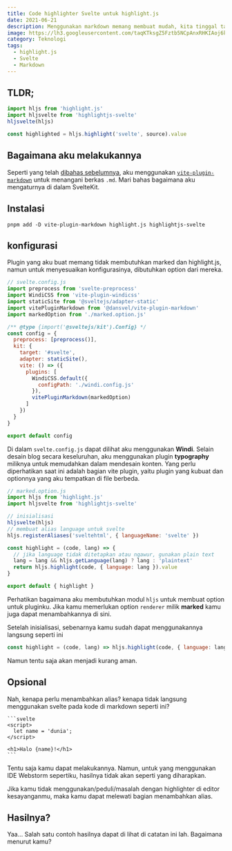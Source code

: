 ```yaml
---
title: Code highlighter Svelte untuk highlight.js
date: 2021-06-21
description: Menggunakan markdown memang membuat mudah, kita tinggal tambahkan highlight.js lalu BOOM!
image: https://lh3.googleusercontent.com/taqKTksgZ5Fztb5NCpAnxRHKIAoj6k1PZ30X1GpQjUURCj_hRFfN8rij-4R_qHq9mlDJTf2NG2175_dgzGps_M-yOg=w640-h400-e365-rj-sc0x00ffffff
category: Teknologi
tags:
  - highlight.js
  - Svelte
  - Markdown
---
```


## TLDR;

```js
import hljs from 'highlight.js'
import hljsvelte from 'highlightjs-svelte'
hljsvelte(hljs)

const highlighted = hljs.highlight('svelte', source).value
```

## Bagaimana aku melakukannya

Seperti yang telah [dibahas sebelumnya](/5-beginilah-bagaimana-aku-membuat-blog-dengan-sveltekit), aku menggunakan [`vite-plugin-markdown`](https://www.npmjs.com/package/@dansvel/vite-plugin-markdown) untuk menangani berkas `.md`. Mari bahas bagaimana aku mengaturnya di dalam SvelteKit.

## Instalasi

```
pnpm add -D vite-plugin-markdown highlight.js highlightjs-svelte
```

## konfigurasi

Plugin yang aku buat memang tidak membutuhkan marked dan highlight.js, namun untuk menyesuaikan konfigurasinya, dibutuhkan option dari mereka.

```js
// svelte.config.js
import preprocess from 'svelte-preprocess'
import WindiCSS from 'vite-plugin-windicss'
import staticSite from '@sveltejs/adapter-static'
import vitePluginMarkdown from '@dansvel/vite-plugin-markdown'
import markedOption from './marked.option.js'

/** @type {import('@sveltejs/kit').Config} */
const config = {
  preprocess: [preprocess()],
  kit: {
    target: '#svelte',
    adapter: staticSite(),
    vite: () => ({
      plugins: [
        WindiCSS.default({
          configPath: './windi.config.js'
        }),
        vitePluginMarkdown(markedOption)
      ]
    })
  }
}

export default config
```

Di dalam `svelte.config.js` dapat dilihat aku menggunakan **Windi**. Selain desain blog secara keseluruhan, aku menggunakan plugin **typography** miliknya untuk memudahkan dalam mendesain konten. Yang perlu diperhatikan saat ini adalah bagian vite plugin, yaitu plugin yang kubuat dan optionnya yang aku tempatkan di file berbeda.

```js
// marked.option.js
import hljs from 'highlight.js'
import hljsvelte from 'highlightjs-svelte'

// inisialisasi
hljsvelte(hljs)
// membuat alias language untuk svelte
hljs.registerAliases('sveltehtml', { languageName: 'svelte' })

const highlight = (code, lang) => {
  // jika language tidak ditetapkan atau ngawur, gunakan plain text
  lang = lang && hljs.getLanguage(lang) ? lang : 'plaintext'
  return hljs.highlight(code, { language: lang }).value
}

export default { highlight }
```

Perhatikan bagaimana aku membutuhkan modul `hljs` untuk membuat option untuk pluginku. Jika kamu memerlukan option `renderer` milik **marked** kamu juga dapat menambahkannya di sini.

Setelah inisialisasi, sebenarnya kamu sudah dapat menggunakannya langsung seperti ini

```js
const highlight = (code, lang) => hljs.highlight(code, { language: lang }).value
```

Namun tentu saja akan menjadi kurang aman.

## Opsional

Nah, kenapa perlu menambahkan alias? kenapa tidak langsung menggunakan svelte pada kode di markdown seperti ini?

````sveltehtml
‍```svelte
<script>
  let name = 'dunia';
</script>

<h1>Halo {name}!</h1>
‍```
````

Tentu saja kamu dapat melakukannya. Namun, untuk yang menggunakan IDE Webstorm sepertiku, hasilnya tidak akan seperti yang diharapkan.

Jika kamu tidak menggunakan/peduli/masalah dengan highlighter di editor kesayanganmu, maka kamu dapat melewati bagian menambahkan alias.

## Hasilnya?

Yaa... Salah satu contoh hasilnya dapat di lihat di catatan ini lah. Bagaimana menurut kamu?
